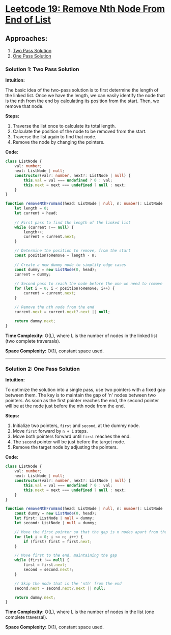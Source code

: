 # [Leetcode 19: Remove Nth Node From End of List](https://leetcode.com/problems/remove-nth-node-from-end-of-list/)

## Approaches:

1. [Two Pass Solution](#solution-1-two-pass-solution)
2. [One Pass Solution](#solution-2-one-pass-solution)

### Solution 1: Two Pass Solution

**Intuition:**

The basic idea of the two-pass solution is to first determine the length of the linked list. Once we have the length, we can easily identify the node that is the nth from the end by calculating its position from the start. Then, we remove that node.

**Steps:**

1. Traverse the list once to calculate its total length.
2. Calculate the position of the node to be removed from the start.
3. Traverse the list again to find that node.
4. Remove the node by changing the pointers.

**Code:**

```typescript
class ListNode {
    val: number;
    next: ListNode | null;
    constructor(val?: number, next?: ListNode | null) {
        this.val = val === undefined ? 0 : val;
        this.next = next === undefined ? null : next;
    }
}

function removeNthFromEnd(head: ListNode | null, n: number): ListNode | null {
    let length = 0;
    let current = head;
    
    // First pass to find the length of the linked list
    while (current !== null) {
        length++;
        current = current.next;
    }

    // Determine the position to remove, from the start
    const positionToRemove = length - n;
    
    // Create a new dummy node to simplify edge cases
    const dummy = new ListNode(0, head);
    current = dummy;
    
    // Second pass to reach the node before the one we need to remove
    for (let i = 0; i < positionToRemove; i++) {
        current = current.next;
    }

    // Remove the nth node from the end
    current.next = current.next?.next || null;
    
    return dummy.next;
}
```

**Time Complexity:** O(L), where L is the number of nodes in the linked list (two complete traversals).

**Space Complexity:** O(1), constant space used.

---

### Solution 2: One Pass Solution

**Intuition:**

To optimize the solution into a single pass, use two pointers with a fixed gap between them. The key is to maintain the gap of 'n' nodes between two pointers. As soon as the first pointer reaches the end, the second pointer will be at the node just before the nth node from the end.

**Steps:**

1. Initialize two pointers, `first` and `second`, at the dummy node.
2. Move `first` forward by `n + 1` steps.
3. Move both pointers forward until `first` reaches the end.
4. The `second` pointer will be just before the target node.
5. Remove the target node by adjusting the pointers.

**Code:**

```typescript
class ListNode {
    val: number;
    next: ListNode | null;
    constructor(val?: number, next?: ListNode | null) {
        this.val = val === undefined ? 0 : val;
        this.next = next === undefined ? null : next;
    }
}

function removeNthFromEnd(head: ListNode | null, n: number): ListNode | null {
    const dummy = new ListNode(0, head);
    let first: ListNode | null = dummy;
    let second: ListNode | null = dummy;

    // Move the first pointer so that the gap is n nodes apart from the second
    for (let i = 0; i <= n; i++) {
        if (first) first = first.next;
    }

    // Move first to the end, maintaining the gap
    while (first !== null) {
        first = first.next;
        second = second.next!;
    }

    // Skip the node that is the 'nth' from the end
    second.next = second.next?.next || null;

    return dummy.next;
}
```

**Time Complexity:** O(L), where L is the number of nodes in the list (one complete traversal).

**Space Complexity:** O(1), constant space used.

